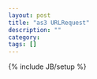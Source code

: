 ```yaml
---
layout: post
title: "as3 URLRequest"
description: ""
category: 
tags: []
---
```

{% include JB/setup %}
